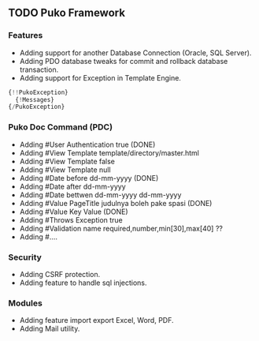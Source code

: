## TODO Puko Framework

### Features
* Adding support for another Database Connection (Oracle, SQL Server).
* Adding PDO database tweaks for commit and rollback database transaction.
* Adding support for Exception in Template Engine.
```PHP
{!!PukoException}
  {!Messages}
{/PukoException}
```

### Puko Doc Command (PDC)
* Adding #User Authentication true (DONE)
* Adding #View Template template/directory/master.html
* Adding #View Template false
* Adding #View Template null
* Adding #Date before dd-mm-yyyy (DONE)
* Adding #Date after dd-mm-yyyy
* Adding #Date bettwen dd-mm-yyyy dd-mm-yyyy
* Adding #Value PageTitle judulnya boleh pake spasi (DONE)
* Adding #Value Key Value (DONE)
* Adding #Throws Exception true
* Adding #Validation name required,number,min[30],max[40] ??
* Adding #....

### Security
* Adding CSRF protection.
* Adding feature to handle sql injections.

### Modules
* Adding feature import export Excel, Word, PDF.
* Adding Mail utility.